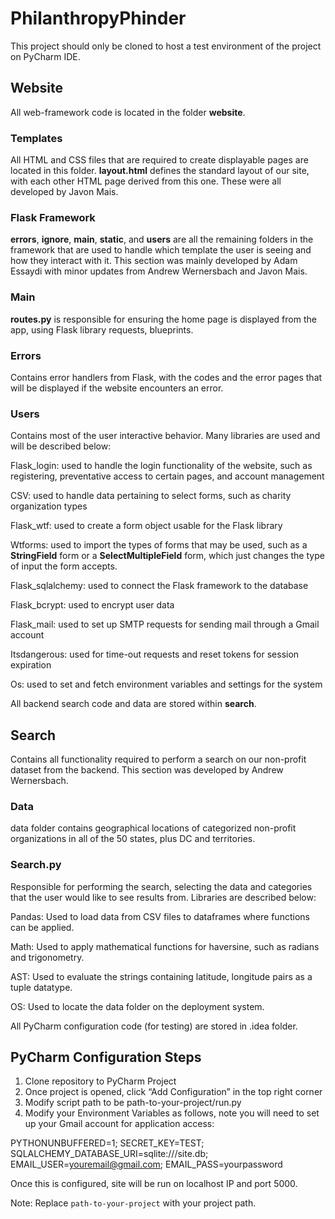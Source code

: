 # PhilanthropyPhinder
This project should only be cloned to host a test environment of the project on PyCharm IDE.

## Website
All web-framework code is located in the folder **website**.

### Templates
All HTML and CSS files that are required to create displayable pages are located in this folder. **layout.html** defines the standard layout of our site, with each other HTML page derived from this one. These were all developed by Javon Mais.

### Flask Framework
**errors**, **ignore**, **main**, **static**, and **users** are all the remaining folders in the framework that are used to handle which template the user is seeing and how they interact with it. This section was mainly developed by Adam Essaydi with minor updates from Andrew Wernersbach and Javon Mais.

### Main
**routes.py** is responsible for ensuring the home page is displayed from the app, using Flask library requests, blueprints.

### Errors
Contains error handlers from Flask, with the codes and the error pages that will be displayed if the website encounters an error.

### Users
Contains most of the user interactive behavior. Many libraries are used and will be described below:

Flask_login: used to handle the login functionality of the website, such as registering, preventative access to certain pages, and account management

CSV: used to handle data pertaining to select forms, such as charity organization types

Flask_wtf: used to create a form object usable for the Flask library

Wtforms: used to import the types of forms that may be used, such as a **StringField** form or a **SelectMultipleField** form, which just changes the type of input the form accepts.

Flask_sqlalchemy: used to connect the Flask framework to the database

Flask_bcrypt: used to encrypt user data

Flask_mail: used to set up SMTP requests for sending mail through a Gmail account

Itsdangerous: used for time-out requests and reset tokens for session expiration

Os: used to set and fetch environment variables and settings for the system

All backend search code and data are stored within **search**.

## Search
Contains all functionality required to perform a search on our non-profit dataset from the backend. This section was developed by Andrew Wernersbach.

### Data
data folder contains geographical locations of categorized non-profit organizations in all of the 50 states, plus DC and territories.

### Search.py
Responsible for performing the search, selecting the data and categories that the user would like to see results from. Libraries are described below:

Pandas: Used to load data from CSV files to dataframes where functions can be applied.

Math: Used to apply mathematical functions for haversine, such as radians and trigonometry.

AST: Used to evaluate the strings containing latitude, longitude pairs as a tuple datatype.

OS: Used to locate the data folder on the deployment system.

All PyCharm configuration code (for testing) are stored in .idea folder.

## PyCharm Configuration Steps
1. Clone repository to PyCharm Project
2. Once project is opened, click “Add Configuration” in the top right corner
3. Modify script path to be path-to-your-project/run.py
4. Modify your Environment Variables as follows, note you will need to set up your Gmail account for application access:

PYTHONUNBUFFERED=1;
SECRET_KEY=TEST;
SQLALCHEMY_DATABASE_URI=sqlite:///site.db;
EMAIL_USER=youremail@gmail.com;
EMAIL_PASS=yourpassword

Once this is configured, site will be run on localhost IP and port 5000.

Note: Replace `path-to-your-project` with your project path.
